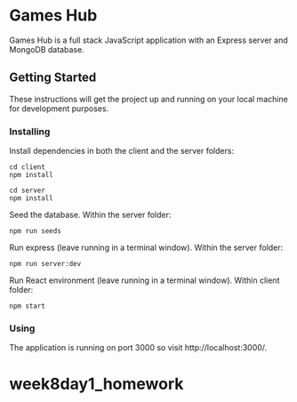 # Games Hub

Games Hub is a full stack JavaScript application with an Express server and MongoDB database.

## Getting Started

These instructions will get the project up and running on your local machine for development purposes.

### Installing

Install dependencies in both the client and the server folders:

```
cd client
npm install

cd server
npm install
```

Seed the database.  Within the server folder:

```
npm run seeds
```

Run express (leave running in a terminal window).  Within the server folder:

```
npm run server:dev
```

Run React environment (leave running in a terminal window).  Within client folder:

```
npm start
```

### Using

The application is running on port 3000 so visit http://localhost:3000/.
# week8day1_homework
